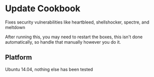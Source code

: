 # Update Cookbook

Fixes security vulnerabilities like heartbleed, shellshocker, spectre, and meltdown

After running this, you may need to restart the boxes, this isn't done automatically, so handle that manually however you do it.


## Platform

Ubuntu 14.04, nothing else has been tested

